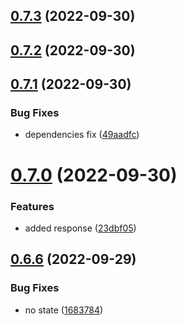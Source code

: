 ## [0.7.3](https://github.com/mgibas/vue-router-fetch/compare/v0.7.2...v0.7.3) (2022-09-30)



## [0.7.2](https://github.com/mgibas/vue-router-fetch/compare/v0.7.1...v0.7.2) (2022-09-30)



## [0.7.1](https://github.com/mgibas/vue-router-fetch/compare/v0.7.0...v0.7.1) (2022-09-30)


### Bug Fixes

* dependencies fix ([49aadfc](https://github.com/mgibas/vue-router-fetch/commit/49aadfc77edf39d87e4b59ed78572e267669bc6e))



# [0.7.0](https://github.com/mgibas/vue-router-fetch/compare/v0.6.6...v0.7.0) (2022-09-30)


### Features

* added response ([23dbf05](https://github.com/mgibas/vue-router-fetch/commit/23dbf0581a7d9dcb73e7e8fa345e60583d868757))



## [0.6.6](https://github.com/mgibas/vue-router-fetch/compare/v0.6.5...v0.6.6) (2022-09-29)


### Bug Fixes

* no state ([1683784](https://github.com/mgibas/vue-router-fetch/commit/1683784484a7868b31e57d456839edf756bc8e8b))




